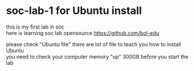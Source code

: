 # soc-lab-1 for Ubuntu install
this is my first lab in soc   
here is learning soc lab opensource https://github.com/bol-edu 
  
please check "Ubuntu file" there are lot of file to teach you how to install Ubuntu    
you need to check your computer memory "up" 300GB before you start the lab 
